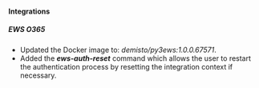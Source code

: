 
#### Integrations

##### EWS O365
- Updated the Docker image to: *demisto/py3ews:1.0.0.67571*.
- Added the ***ews-auth-reset*** command which allows the user to restart the authentication process by resetting the integration context if necessary.
